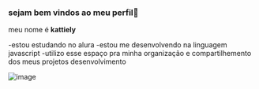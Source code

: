 ### sejam bem vindos ao meu perfil🥳

meu nome é **kattiely**

-estou estudando no alura
-estou me desenvolvendo na linguagem javascript
-utilizo esse espaço pra minha organização e
compartilhemento dos meus projetos desenvolvimento

![image](https://github.com/user-attachments/assets/49565ce1-289d-47c6-afcf-988ef15ccae1)
